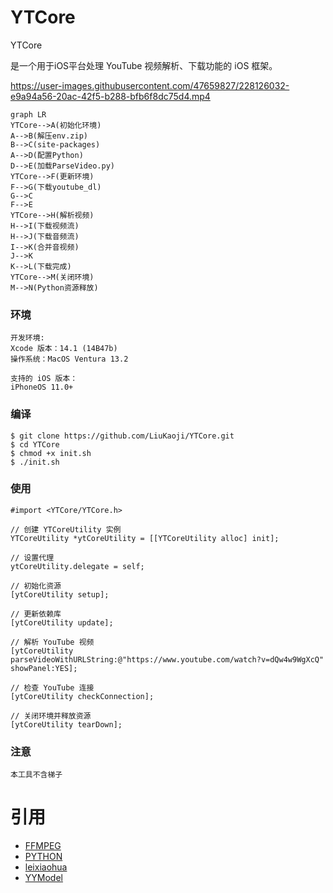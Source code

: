 # YTCore
YTCore

 是一个用于iOS平台处理 YouTube 视频解析、下载功能的 iOS 框架。
 
 https://user-images.githubusercontent.com/47659827/228126032-e9a94a56-20ac-42f5-b288-bfb6f8dc75d4.mp4

```mermaid
graph LR
YTCore-->A(初始化环境)
A-->B(解压env.zip)
B-->C(site-packages)
A-->D(配置Python)
D-->E(加载ParseVideo.py)
YTCore-->F(更新环境)
F-->G(下载youtube_dl)
G-->C
F-->E
YTCore-->H(解析视频)
H-->I(下载视频流)
H-->J(下载音频流)
I-->K(合并音视频)
J-->K
K-->L(下载完成)
YTCore-->M(关闭环境)
M-->N(Python资源释放)
```

### 环境
```
开发环境:
Xcode 版本：14.1 (14B47b)
操作系统：MacOS Ventura 13.2

支持的 iOS 版本：
iPhoneOS 11.0+
```



### 编译
```
$ git clone https://github.com/LiuKaoji/YTCore.git
$ cd YTCore
$ chmod +x init.sh
$ ./init.sh
```

### 使用
```
#import <YTCore/YTCore.h>

// 创建 YTCoreUtility 实例
YTCoreUtility *ytCoreUtility = [[YTCoreUtility alloc] init];

// 设置代理
ytCoreUtility.delegate = self;

// 初始化资源
[ytCoreUtility setup];

// 更新依赖库
[ytCoreUtility update];

// 解析 YouTube 视频
[ytCoreUtility parseVideoWithURLString:@"https://www.youtube.com/watch?v=dQw4w9WgXcQ" showPanel:YES];

// 检查 YouTube 连接
[ytCoreUtility checkConnection];

// 关闭环境并释放资源
[ytCoreUtility tearDown];
```

### 注意
```
本工具不含梯子
```

# 引用
- [FFMPEG](https://github.com/FFmpeg/FFmpeg.git)
- [PYTHON](https://github.com/beeware/Python-Apple-support.git)
- [leixiaohua](https://github.com/leixiaohua1020)
- [YYModel](https://github.com/ibireme/YYModel.git)
